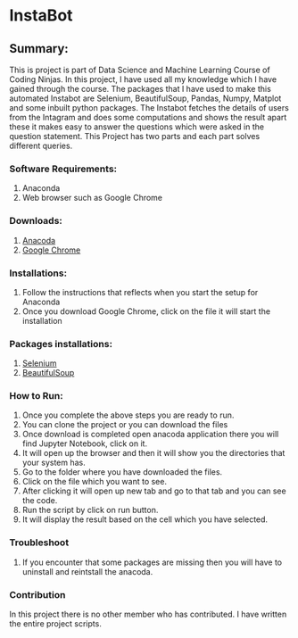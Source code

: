 # InstaBot
## Summary:
This is project is part of Data Science and Machine Learning Course of Coding Ninjas. In this project, I have used all my knowledge which I have gained through the course. The packages that I have used to make this automated Instabot are Selenium, BeautifulSoup, Pandas, Numpy, Matplot and some inbuilt python packages. The Instabot fetches the details of users from the Intagram and does some computations and shows the result apart these it makes easy to answer the questions which were asked in the question statement. This Project has two parts and each part solves different queries.
### Software Requirements:
1. Anaconda
2. Web browser such as Google Chrome
### Downloads:
1. [Anacoda](https://www.anaconda.com/distribution/)
2. [Google Chrome](https://www.google.com/chrome/?brand=CHBD&gclid=Cj0KCQjw1Iv0BRDaARIsAGTWD1u4HzGeoetJzB5hgijVAw1NLhbd-e-bNfoy1Pu3Ztcx0s-lMjTtwXgaAqWjEALw_wcB&gclsrc=aw.ds)
### Installations:
1. Follow the instructions that reflects when you start the setup for Anaconda
2. Once you download Google Chrome, click on the file it will start the installation
### Packages installations:
1. [Selenium](https://anaconda.org/conda-forge/selenium)
2. [BeautifulSoup](https://anaconda.org/anaconda/beautifulsoup4)
### How to Run:
1. Once you complete the above steps you are ready to run.
2. You can clone the project or you can download the files
3. Once download is completed open anacoda application there you will find Jupyter Notebook, click on it.
4. It will open up the browser and then it will show you the directories that your system has. 
5. Go to the folder where you have downloaded the files.
6. Click on the file which you want to see.
7. After clicking it will open up new tab and go to that tab and you can see the code. 
8. Run the script by click on run button. 
7. It will display the result based on the cell which you have selected. 

### Troubleshoot
1. If you encounter that some packages are missing then you will have to uninstall and reintstall the anacoda.

### Contribution
In this project there is no other member who has contributed. I have written the entire project scripts. 

